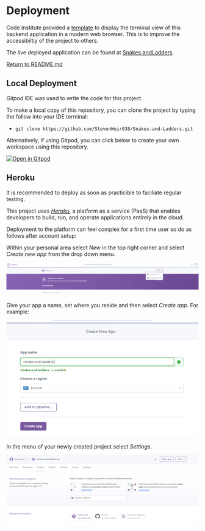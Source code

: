 # Deployment

Code Institute provided a [template](https://github.com/Code-Institute-Org/python-essentials-template) to display the terminal view of this backend application in a modern web browser. This is to improve the accessibiltiy of the project to others.

The live deployed application can be found at [Snakes andLadders](https://snakes-and-ladders-sw.herokuapp.com/).

[Return to README.md](README.md)

## Local Deployment
*Gitpod* IDE was used to write the code for this project.

To make a local copy of this repository, you can clone the project by typing the follow into your IDE terminal:
- `git clone https://github.com/StevenWeir038/Snakes-and-Ladders.git`

Alternatively, if using Gitpod, you can click below to create your own workspace using this repository.

[![Open in Gitpod](https://gitpod.io/button/open-in-gitpod.svg)](https://gitpod.io/#https://github.com/StevenWeir038/Snakes-and-Ladders)

## Heroku
It is recommended to deploy as soon as practicible to faciliate regular testing.

This project uses [*Heroku*](https://www.heroku.com/about), a platform as a service (PaaS) that enables developers to build, run, and operate applications entirely in the cloud.

Deployment to the platform can feel complex for a first time user so do as follows after account setup:

Within your personal area select *New* in the top right corner and select *Create new app* from the drop down menu.

![Create-new-app](docs/readme/heroku-deployment/heroku-create-new-app.png "Create new app")

Give your app a name, set where you reside and then select *Create app*. For example:

![Create-new-app-name](docs/readme/heroku-deployment/heroku-create-new-app-name.png "Create new app name")

In the menu of your newly created project select *Settings*.

![Personal-menu](docs/readme/heroku-deployment/heroku-personal-menu.png "Personal menu")